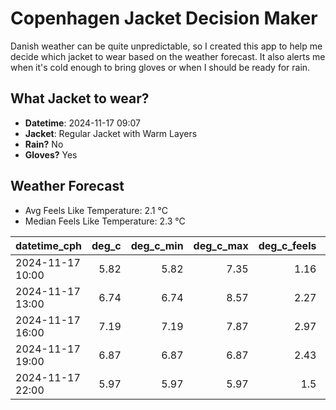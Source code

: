 
# Copenhagen Jacket Decision Maker

Danish weather can be quite unpredictable, so I created this app to help me decide which jacket to wear based on the weather forecast. 
It also alerts me when it's cold enough to bring gloves or when I should be ready for rain.

## What Jacket to wear?

- **Datetime**: 2024-11-17 09:07
- **Jacket**: Regular Jacket with Warm Layers
- **Rain?** No
- **Gloves?** Yes

## Weather Forecast
- Avg Feels Like Temperature: 2.1 °C
- Median Feels Like Temperature: 2.3 °C

| datetime_cph     |   deg_c |   deg_c_min |   deg_c_max |   deg_c_feels | weather   | wind   | rain   |
|:-----------------|--------:|------------:|------------:|--------------:|:----------|:-------|:-------|
| 2024-11-17 10:00 |    5.82 |        5.82 |        7.35 |          1.16 | Clouds    | High   | None   |
| 2024-11-17 13:00 |    6.74 |        6.74 |        8.57 |          2.27 | Clouds    | High   | None   |
| 2024-11-17 16:00 |    7.19 |        7.19 |        7.87 |          2.97 | Clouds    | High   | None   |
| 2024-11-17 19:00 |    6.87 |        6.87 |        6.87 |          2.43 | Clouds    | High   | None   |
| 2024-11-17 22:00 |    5.97 |        5.97 |        5.97 |          1.5  | Clear     | High   | None   |
        